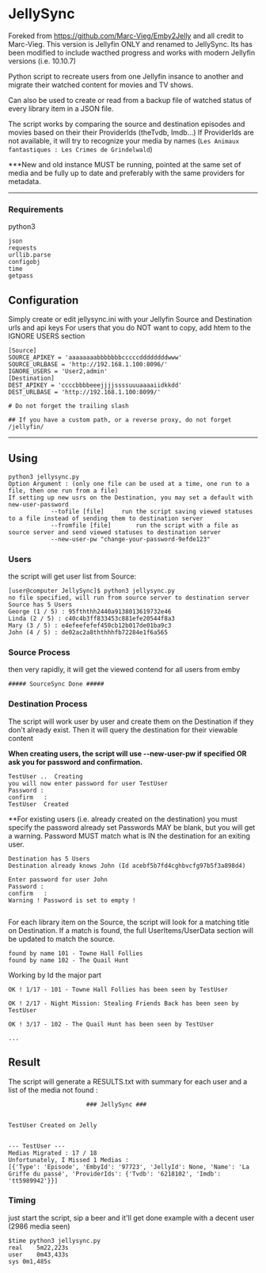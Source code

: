# JellySync
Foreked from https://github.com/Marc-Vieg/Emby2Jelly and all credit to Marc-Vieg.
This version is Jellyfin ONLY and renamed to JellySync. 
Its has been modified to include wacthed progress and works with modern Jellyfin versions (i.e. 10.10.7)

Python script to recreate users from one Jellyfin insance to another and migrate their watched content for movies and TV shows.

Can also be used to create or read from a backup file of watched status of every library item in a JSON file.

The script works by comparing the source and destination episodes and movies based on their their ProviderIds (theTvdb, Imdb...)
If ProviderIds are not available, it will try to recognize your media by names (`Les Animaux fantastiques : Les Crimes de Grindelwald`) 

***New and old instance MUST be running, pointed at the same set of media and be fully up to date and preferably with the same providers for metadata. 

---
### Requirements
python3
```
json
requests
urllib.parse
configobj
time
getpass
```
## Configuration
Simply create or edit jellysync.ini with your Jellyfin Source and Destination urls and api keys
For users that you do NOT want to copy, add htem to the IGNORE USERS section
```
[Source]
SOURCE_APIKEY = 'aaaaaaaabbbbbbbcccccddddddddwww'
SOURCE_URLBASE = 'http://192.168.1.100:8096/'
IGNORE_USERS = 'User2,admin'
[Destination]
DEST_APIKEY = 'ccccbbbbeeejjjjssssuuuaaaaiidkkdd'
DEST_URLBASE = 'http://192.168.1.100:8099/'

# Do not forget the trailing slash 

## If you have a custom path, or a reverse proxy, do not forget /jellyfin/ 
```

---

## Using
```
python3 jellysync.py 
Option Argument : (only one file can be used at a time, one run to a file, then one run from a file)
If setting up new usrs on the Destination, you may set a default with new-user-password
			--tofile [file]     run the script saving viewed statuses to a file instead of sending them to destination server
			--fromfile [file]       run the script with a file as source server and send viewed statuses to destination server
			--new-user-pw "change-your-password-9efde123"
```

### Users
the script will get user list from Source:

```
[user@computer JellySync]$ python3 jellysync.py
no file specified, will run from source server to destination server
Source has 5 Users
George (1 / 5) : 95fththh2440a9138013619732e46
Linda (2 / 5) : c40c4b3ff833453c881efe20544f8a3
Mary (3 / 5) : e4efeefefef450cb12b017de01ba9c3
John (4 / 5) : de02ac2a8ththhhfb72284e1f6a565

```

### Source Process
then very rapidly, it will get the viewed contend for all users from emby

`##### SourceSync Done #####
`

### Destination Process
The script will work user by user and create them on the Destination if they don't already exist.
Then it will query the destination for their viewable content 

**When creating users, the script will use --new-user-pw if specified OR ask you for password and confirmation.**
```
TestUser ..  Creating
you will now enter password for user TestUser
Password : 
confirm   : 
TestUser  Created
```
**For existing users (i.e. already created on the destination) you must specify the password already set
Passwords MAY be blank, but you will get a warning.
Password MUST match what is IN the destination for an exiting user. 

```
Destination has 5 Users
Destination already knows John (Id acebf5b7fd4cghbvcfg97b5f3a898d4)

Enter password for user John
Password :
confirm   : 
Warning ! Password is set to empty !


```


For each library item on the Source, the script will look for a matching title on Destination.
If a match is found, the full UserItems/UserData section will be updated to match the source. 



```
found by name 101 - Towne Hall Follies
found by name 102 - The Quail Hunt

```
Working by Id the major part
```
OK ! 1/17 - 101 - Towne Hall Follies has been seen by TestUser

OK ! 2/17 - Night Mission: Stealing Friends Back has been seen by TestUser

OK ! 3/17 - 102 - The Quail Hunt has been seen by TestUser

...

```
## Result

The script will generate a RESULTS.txt with summary for each user and a list of the media not found : 
```
                      ### JellySync ###


TestUser Created on Jelly


--- TestUser ---
Medias Migrated : 17 / 18
Unfortunately, I Missed 1 Medias :
[{'Type': 'Episode', 'EmbyId': '97723', 'JellyId': None, 'Name': 'La Griffe du passé', 'ProviderIds': {'Tvdb': '6218102', 'Imdb': 'tt5989942'}}]
```

### Timing
just start the script, sip a beer and it'll get done
example with a decent user (2986 media seen)

```
$time python3 jellysync.py
real	5m22,223s
user	0m43,433s
sys	0m1,485s
```


